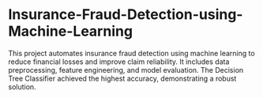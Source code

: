 # Insurance-Fraud-Detection-using-Machine-Learning
This project automates insurance fraud detection using machine learning to reduce financial losses and improve claim reliability. It includes data preprocessing, feature engineering, and model evaluation. The Decision Tree Classifier achieved the highest accuracy, demonstrating a robust solution.
